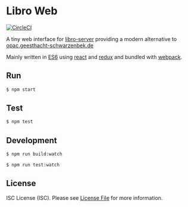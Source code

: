 # Libro Web

[![CircleCI](https://circleci.com/gh/tillkahlbrock/libro-web.svg?style=svg)](https://circleci.com/gh/tillkahlbrock/libro-web)

A tiny web interface for [libro-server](https://github.com/tillkahlbrock/libro-server) providing a modern alternative to [opac.geesthacht-schwarzenbek.de](https://opac.geesthacht-schwarzenbek.de)

Mainly written in [ES6](http://www.ecma-international.org/ecma-262/6.0/) using [react](https://facebook.github.io/react/) and [redux](http://redux.js.org/) 
and bundled with [webpack](https://webpack.github.io/).

## Run


``` bash
$ npm start
```

## Test

``` bash
$ npm test
```

## Development

``` bash
$ npm run build:watch
```

``` bash
$ npm run test:watch
```

## License

ISC License (ISC). Please see [License File](LICENSE.md) for more information.
